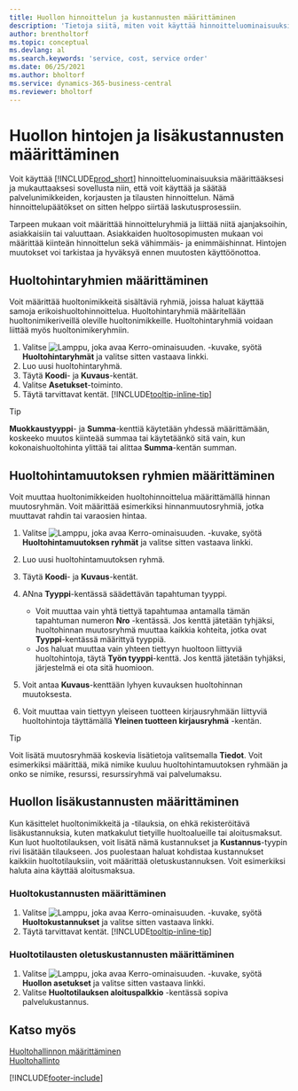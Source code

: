 ```yaml
---
title: Huollon hinnoittelun ja kustannusten määrittäminen
description: 'Tietoja siitä, miten voit käyttää hinnoitteluominaisuuksia määrittääksesi ja mukauttaaksesi sovellusta niin, että voit käyttää ja säätää huoltonimikkeiden, korjausten ja tilausten hinnoittelun.'
author: brentholtorf
ms.topic: conceptual
ms.devlang: al
ms.search.keywords: 'service, cost, service order'
ms.date: 06/25/2021
ms.author: bholtorf
ms.service: dynamics-365-business-central
ms.reviewer: bholtorf
---
```


# <a name="set-up-pricing-and-additional-costs-for-services"></a>Huollon hintojen ja lisäkustannusten määrittäminen
Voit käyttää [!INCLUDE[prod_short](includes/prod_short.md)] hinnoitteluominaisuuksia määrittääksesi ja mukauttaaksesi sovellusta niin, että voit käyttää ja säätää palvelunimikkeiden, korjausten ja tilausten hinnoittelun. Nämä hinnoittelupäätökset on sitten helppo siirtää laskutusprosessiin.  
  
Tarpeen mukaan voit määrittää hinnoitteluryhmiä ja liittää niitä ajanjaksoihin, asiakkaisiin tai valuuttaan. Asiakkaiden huoltosopimusten mukaan voi määrittää kiinteän hinnoittelun sekä vähimmäis- ja enimmäishinnat. Hintojen muutokset voi tarkistaa ja hyväksyä ennen muutosten käyttöönottoa.  

## <a name="to-set-up-a-service-price-group"></a>Huoltohintaryhmien määrittäminen
Voit määrittää huoltonimikkeitä sisältäviä ryhmiä, joissa haluat käyttää samoja erikoishuoltohinnoittelua. Huoltohintaryhmiä määritellään huoltonimikeriveillä oleville huoltonimikkeille. Huoltohintaryhmiä voidaan liittää myös huoltonimikeryhmiin.  

1. Valitse ![Lamppu, joka avaa Kerro-ominaisuuden.](media/ui-search/search_small.png "Kerro, mitä haluat tehdä") -kuvake, syötä **Huoltohintaryhmät** ja valitse sitten vastaava linkki.  
2. Luo uusi huoltohintaryhmä.  
3. Täytä **Koodi**- ja **Kuvaus**-kentät.  
4. Valitse **Asetukset**-toiminto.  
2. Täytä tarvittavat kentät. [!INCLUDE[tooltip-inline-tip](includes/tooltip-inline-tip_md.md)]  

 > [!Tip]
 > **Muokkaustyyppi**- ja **Summa**-kenttiä käytetään yhdessä määrittämään, koskeeko muutos kiinteää summaa tai käytetäänkö sitä vain, kun kokonaishuoltohinta ylittää tai alittaa **Summa**-kentän summan.  

## <a name="to-set-up-a-service-price-adjustment-group"></a>Huoltohintamuutoksen ryhmien määrittäminen
Voit muuttaa huoltonimikkeiden huoltohinnoittelua määrittämällä hinnan muutosryhmän. Voit määrittää esimerkiksi hinnanmuutosryhmiä, jotka muuttavat rahdin tai varaosien hintaa.  
  
1. Valitse ![Lamppu, joka avaa Kerro-ominaisuuden.](media/ui-search/search_small.png "Kerro, mitä haluat tehdä") -kuvake, syötä **Huoltohintamuutoksen ryhmät** ja valitse sitten vastaava linkki.  
2. Luo uusi huoltohintamuutoksen ryhmä.  
3. Täytä **Koodi**- ja **Kuvaus**-kentät.  
4. ANna **Tyyppi**-kentässä säädettävän tapahtuman tyyppi.  
  
    * Voit muuttaa vain yhtä tiettyä tapahtumaa antamalla tämän tapahtuman numeron **Nro** -kentässä. Jos kenttä jätetään tyhjäksi, huoltohinnan muutosryhmä muuttaa kaikkia kohteita, jotka ovat **Tyyppi**-kentässä määrittyä tyyppiä.  
    * Jos haluat muuttaa vain yhteen tiettyyn huoltoon liittyviä huoltohintoja, täytä **Työn tyyppi**-kenttä. Jos kenttä jätetään tyhjäksi, järjestelmä ei ota sitä huomioon.  
  
5. Voit antaa **Kuvaus**-kenttään lyhyen kuvauksen huoltohinnan muutoksesta.  
6. Voit muuttaa vain tiettyyn yleiseen tuotteen kirjausryhmään liittyviä huoltohintoja täyttämällä **Yleinen tuotteen kirjausryhmä** -kentän.

> [!Tip]
> Voit lisätä muutosryhmää koskevia lisätietoja valitsemalla **Tiedot**. Voit esimerkiksi määrittää, mikä nimike kuuluu huoltohintamuutoksen ryhmään ja onko se nimike, resurssi, resurssiryhmä vai palvelumaksu.  

## <a name="to-set-up-additional-costs-for-services"></a>Huollon lisäkustannusten määrittäminen
Kun käsittelet huoltonimikkeitä ja -tilauksia, on ehkä rekisteröitävä lisäkustannuksia, kuten matkakulut tietyille huoltoalueille tai aloitusmaksut. Kun luot huoltotilauksen, voit lisätä nämä kustannukset ja **Kustannus**-tyypin rivi lisätään tilaukseen. Jos puolestaan haluat kohdistaa kustannukset kaikkiin huoltotilauksiin, voit määrittää oletuskustannuksen. Voit esimerkiksi haluta aina käyttää aloitusmaksua.
  
### <a name="to-set-up-service-costs"></a>Huoltokustannusten määrittäminen
1. Valitse ![Lamppu, joka avaa Kerro-ominaisuuden.](media/ui-search/search_small.png "Kerro, mitä haluat tehdä") -kuvake, syötä **Huoltokustannukset** ja valitse sitten vastaava linkki. 
2. Täytä tarvittavat kentät. [!INCLUDE[tooltip-inline-tip](includes/tooltip-inline-tip_md.md)]  

### <a name="to-specify-a-default-cost-for-service-orders"></a>Huoltotilausten oletuskustannusten määrittäminen
1. Valitse ![Lamppu, joka avaa Kerro-ominaisuuden.](media/ui-search/search_small.png "Kerro, mitä haluat tehdä") -kuvake, syötä **Huollon asetukset** ja valitse sitten vastaava linkki. 
2. Valitse **Huoltotilauksen aloituspalkkio** -kentässä sopiva palvelukustannus.

## <a name="see-also"></a>Katso myös
[Huoltohallinnon määrittäminen](service-setup-service.md)  
[Huoltohallinto](service-service.md)  


[!INCLUDE[footer-include](includes/footer-banner.md)]
